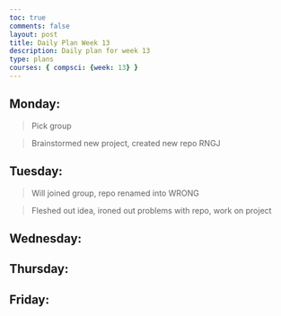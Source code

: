 ```yaml
---
toc: true
comments: false
layout: post
title: Daily Plan Week 13
description: Daily plan for week 13
type: plans
courses: { compsci: {week: 13} }
---
```


## Monday:
> Pick group

> Brainstormed new project, created new repo RNGJ

## Tuesday:
> Will joined group, repo renamed into WRONG

> Fleshed out idea, ironed out problems with repo, work on project

## Wednesday:
> 

## Thursday:
> 

## Friday:
> 